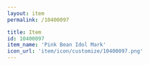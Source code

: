 ```yaml
---
layout: item
permalink: /10400097

title: Item
id: 10400097
item_name: 'Pink Bean Idol Mark'
icon_url: 'item/icon/customize/10400097.png'
---
```


